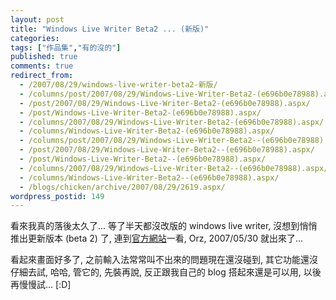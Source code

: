 ```yaml
---
layout: post
title: "Windows Live Writer Beta2 ... (新版)"
categories:
tags: ["作品集","有的沒的"]
published: true
comments: true
redirect_from:
  - /2007/08/29/windows-live-writer-beta2-新版/
  - /columns/post/2007/08/29/Windows-Live-Writer-Beta2-(e696b0e78988).aspx/
  - /post/2007/08/29/Windows-Live-Writer-Beta2-(e696b0e78988).aspx/
  - /post/Windows-Live-Writer-Beta2-(e696b0e78988).aspx/
  - /columns/2007/08/29/Windows-Live-Writer-Beta2-(e696b0e78988).aspx/
  - /columns/Windows-Live-Writer-Beta2-(e696b0e78988).aspx/
  - /columns/post/2007/08/29/Windows-Live-Writer-Beta2--(e696b0e78988).aspx/
  - /post/2007/08/29/Windows-Live-Writer-Beta2--(e696b0e78988).aspx/
  - /post/Windows-Live-Writer-Beta2--(e696b0e78988).aspx/
  - /columns/2007/08/29/Windows-Live-Writer-Beta2--(e696b0e78988).aspx/
  - /columns/Windows-Live-Writer-Beta2--(e696b0e78988).aspx/
  - /blogs/chicken/archive/2007/08/29/2619.aspx/
wordpress_postid: 149
---
```


看來我真的落後太久了... 等了半天都沒改版的 windows live writer, 沒想到悄悄推出更新版本 (beta 2) 了, 連到[官方網站](http://windowslivewriter.spaces.live.com/)一看, Orz, 2007/05/30 就出來了...

看起來畫面好多了, 之前輸入法常常叫不出來的問題現在還沒碰到, 其它功能還沒仔細去試, 哈哈, 管它的, 先裝再說, 反正跟我自己的 blog 搭起來還是可以用, 以後再慢慢試... [:D]
